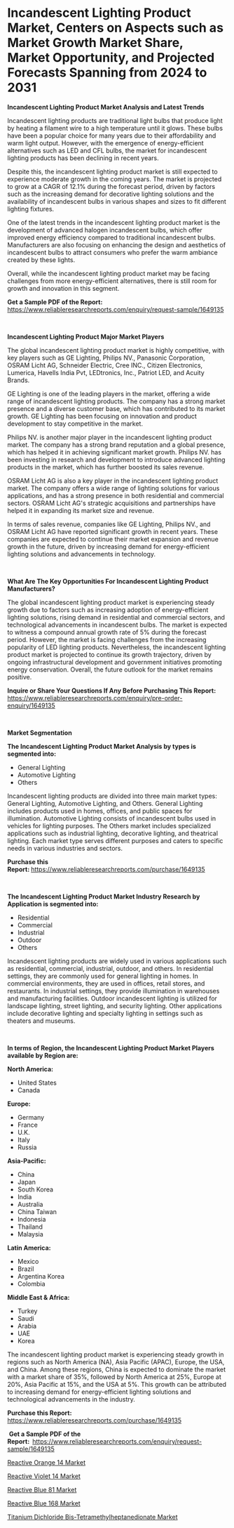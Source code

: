 <p><h1>Incandescent Lighting Product Market, Centers on Aspects such as Market Growth Market Share, Market Opportunity, and Projected Forecasts Spanning from 2024 to 2031</h1></p><p><strong>Incandescent Lighting Product Market Analysis and Latest Trends</strong></p>
<p><p>Incandescent lighting products are traditional light bulbs that produce light by heating a filament wire to a high temperature until it glows. These bulbs have been a popular choice for many years due to their affordability and warm light output. However, with the emergence of energy-efficient alternatives such as LED and CFL bulbs, the market for incandescent lighting products has been declining in recent years.</p><p>Despite this, the incandescent lighting product market is still expected to experience moderate growth in the coming years. The market is projected to grow at a CAGR of 12.1% during the forecast period, driven by factors such as the increasing demand for decorative lighting solutions and the availability of incandescent bulbs in various shapes and sizes to fit different lighting fixtures.</p><p>One of the latest trends in the incandescent lighting product market is the development of advanced halogen incandescent bulbs, which offer improved energy efficiency compared to traditional incandescent bulbs. Manufacturers are also focusing on enhancing the design and aesthetics of incandescent bulbs to attract consumers who prefer the warm ambiance created by these lights.</p><p>Overall, while the incandescent lighting product market may be facing challenges from more energy-efficient alternatives, there is still room for growth and innovation in this segment.</p></p>
<p><strong>Get a Sample PDF of the Report:&nbsp;</strong> <a href="https://www.reliableresearchreports.com/enquiry/request-sample/1649135">https://www.reliableresearchreports.com/enquiry/request-sample/1649135</a></p>
<p>&nbsp;</p>
<p><strong>Incandescent Lighting Product Major Market Players</strong></p>
<p><p>The global incandescent lighting product market is highly competitive, with key players such as GE Lighting, Philips NV., Panasonic Corporation, OSRAM Licht AG, Schneider Electric, Cree INC., Citizen Electronics, Lumerica, Havells India Pvt, LEDtronics, Inc., Patriot LED, and Acuity Brands.</p><p>GE Lighting is one of the leading players in the market, offering a wide range of incandescent lighting products. The company has a strong market presence and a diverse customer base, which has contributed to its market growth. GE Lighting has been focusing on innovation and product development to stay competitive in the market.</p><p>Philips NV. is another major player in the incandescent lighting product market. The company has a strong brand reputation and a global presence, which has helped it in achieving significant market growth. Philips NV. has been investing in research and development to introduce advanced lighting products in the market, which has further boosted its sales revenue.</p><p>OSRAM Licht AG is also a key player in the incandescent lighting product market. The company offers a wide range of lighting solutions for various applications, and has a strong presence in both residential and commercial sectors. OSRAM Licht AG's strategic acquisitions and partnerships have helped it in expanding its market size and revenue.</p><p>In terms of sales revenue, companies like GE Lighting, Philips NV., and OSRAM Licht AG have reported significant growth in recent years. These companies are expected to continue their market expansion and revenue growth in the future, driven by increasing demand for energy-efficient lighting solutions and advancements in technology.</p></p>
<p>&nbsp;</p>
<p><strong>What Are The Key Opportunities For Incandescent Lighting Product Manufacturers?</strong></p>
<p><p>The global incandescent lighting product market is experiencing steady growth due to factors such as increasing adoption of energy-efficient lighting solutions, rising demand in residential and commercial sectors, and technological advancements in incandescent bulbs. The market is expected to witness a compound annual growth rate of 5% during the forecast period. However, the market is facing challenges from the increasing popularity of LED lighting products. Nevertheless, the incandescent lighting product market is projected to continue its growth trajectory, driven by ongoing infrastructural development and government initiatives promoting energy conservation. Overall, the future outlook for the market remains positive.</p></p>
<p><strong>Inquire or Share Your Questions If Any Before Purchasing This Report:</strong> <a href="https://www.reliableresearchreports.com/enquiry/pre-order-enquiry/1649135">https://www.reliableresearchreports.com/enquiry/pre-order-enquiry/1649135</a></p>
<p>&nbsp;</p>
<p><strong>Market Segmentation</strong></p>
<p><strong>The Incandescent Lighting Product Market Analysis by types is segmented into:</strong></p>
<p><ul><li>General Lighting</li><li>Automotive Lighting</li><li>Others</li></ul></p>
<p><p>Incandescent lighting products are divided into three main market types: General Lighting, Automotive Lighting, and Others. General Lighting includes products used in homes, offices, and public spaces for illumination. Automotive Lighting consists of incandescent bulbs used in vehicles for lighting purposes. The Others market includes specialized applications such as industrial lighting, decorative lighting, and theatrical lighting. Each market type serves different purposes and caters to specific needs in various industries and sectors.</p></p>
<p><strong>Purchase this Report:&nbsp;</strong><a href="https://www.reliableresearchreports.com/purchase/1649135">https://www.reliableresearchreports.com/purchase/1649135</a></p>
<p>&nbsp;</p>
<p><strong>The Incandescent Lighting Product Market Industry Research by Application is segmented into:</strong></p>
<p><ul><li>Residential</li><li>Commercial</li><li>Industrial</li><li>Outdoor</li><li>Others</li></ul></p>
<p><p>Incandescent lighting products are widely used in various applications such as residential, commercial, industrial, outdoor, and others. In residential settings, they are commonly used for general lighting in homes. In commercial environments, they are used in offices, retail stores, and restaurants. In industrial settings, they provide illumination in warehouses and manufacturing facilities. Outdoor incandescent lighting is utilized for landscape lighting, street lighting, and security lighting. Other applications include decorative lighting and specialty lighting in settings such as theaters and museums.</p></p>
<p>&nbsp;</p>
<p><strong>In terms of Region, the Incandescent Lighting Product Market Players available by Region are:</strong></p>
<p>
    <p> <strong> North America: </strong>
        <ul>
            <li>United States</li>
            <li>Canada</li>
        </ul>
        </p> 
    <p> <strong> Europe: </strong>
        <ul>
            <li>Germany</li>
            <li>France</li>
            <li>U.K.</li>
            <li>Italy</li>
            <li>Russia</li>
        </ul>
        </p> 
    <p> <strong> Asia-Pacific: </strong>
        <ul>
            <li>China</li>
            <li>Japan</li>
            <li>South Korea</li>
            <li>India</li>
            <li>Australia</li>
            <li>China Taiwan</li>
            <li>Indonesia</li>
            <li>Thailand</li>
            <li>Malaysia</li>
        </ul>
        </p> 
    <p> <strong> Latin America: </strong>
        <ul>
            <li>Mexico</li>
            <li>Brazil</li>
            <li>Argentina Korea</li>
            <li>Colombia</li>
        </ul>
        </p> 
    <p> <strong> Middle East & Africa: </strong>
        <ul>
            <li>Turkey</li>
            <li>Saudi</li>
            <li>Arabia</li>
            <li>UAE</li>
            <li>Korea</li>
        </ul>
    </p>
    </p>
<p><p>The incandescent lighting product market is experiencing steady growth in regions such as North America (NA), Asia Pacific (APAC), Europe, the USA, and China. Among these regions, China is expected to dominate the market with a market share of 35%, followed by North America at 25%, Europe at 20%, Asia Pacific at 15%, and the USA at 5%. This growth can be attributed to increasing demand for energy-efficient lighting solutions and technological advancements in the industry.</p></p>
<p><strong>Purchase this Report: </strong><a href="https://www.reliableresearchreports.com/purchase/1649135">https://www.reliableresearchreports.com/purchase/1649135</a></p>
<p>&nbsp;<strong>Get a Sample PDF of the Report:&nbsp;&nbsp;</strong><a href="https://www.reliableresearchreports.com/enquiry/request-sample/1649135">https://www.reliableresearchreports.com/enquiry/request-sample/1649135</a></p>
<p><strong></strong></p>
<p><p><a href="https://medium.com/@janrussell6445/reactive-orange-14-market-competitive-analysis-market-trends-and-forecast-to-2031-3f139a8ed683">Reactive Orange 14 Market</a></p><p><a href="https://medium.com/@janrussell6445/reactive-violet-14-market-share-evolution-and-market-growth-trends-2024-2031-32e95bafc356">Reactive Violet 14 Market</a></p><p><a href="https://medium.com/@janrussell6445/reactive-blue-81-market-size-market-outlook-and-market-forecast-2024-to-2031-464a9377bfd7">Reactive Blue 81 Market</a></p><p><a href="https://medium.com/@janrussell6445/reactive-blue-168-market-size-cagr-trends-2024-2030-9ca4229d9fea">Reactive Blue 168 Market</a></p><p><a href="https://medium.com/@janrussell6445/titanium-dichloride-bis-tetramethylheptanedionate-market-outlook-industry-overview-and-forecast-8763a30a7d39">Titanium Dichloride Bis-Tetramethylheptanedionate Market</a></p></p>